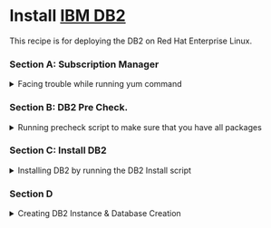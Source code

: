 # Install [IBM DB2](https://www.ibm.com/docs/en/db2/11.1?topic=administration-db2-data-servers)

This recipe is for deploying the DB2 on Red Hat Enterprise Linux.

### Section A: Subscription Manager
<details>
    <summary> Facing trouble while running yum command </summary>

1. You will need to run this command to verify the subscription status.
```bash
subscription-manager status
```
Then
```bash
yum repolist
```
2. If you got an error or result of 0 you will need to run into the following steps to setup your `Subscription`

```bash
subscription-manager attach --auto
```
```bash
subscription-manager remove --all
```
```bash
subscription-manager unregister
```
subscription-manager clean
```bash
yum clean all
```
```bash
rm -rf /var/cache/yum/*
```
```bash
subscription-manager register
```
```bash
subscription-manager attach --auto
```
3. Once this is done, verify the subscription status and checkout the populate the repository.

```bash
subscription-manager status
```
```bash
yum repolist
```
</details>

### Section B: DB2 Pre Check.
<details>
    <summary> Running precheck script to make sure that you have all packages </summary>

1. Copying `DB2 tar file` into your server and extracting it.
```bash
Copy DB2_Svr_11.5_Linux_x86-64.tar to server
tar -xvf DB2_Svr_11.5_Linux_x86-64.tar to server
```
2. Access `DB2_Svr Directory`
```bash
cd /DB2_Svr_11.5_Linux_x86-64/server_dec
ls -la
```
3. Run the script that lists all the missing packages, you will have to permit that script.
```bash
chmod +x ./db2prereqcheck
```
```bash
./db2prereqcheck -i -l 
``` 
   > 💡 **OUTPUT**  
   > Should return without any missing packages.

_OR_

   > **⚠️** **FAILED** 

   > `The db2prereqcheck utility failed to find the following libary file: libstdc++.so.6`

4. Assuming this is the only one missing to fix that you will need to run the following.
```bash
yum install libstdc++.so.6 # Assuming this is the one mentioned on failure message
``` 
Also you will need to run 
```bash
ldconfig -p | grep libpam.so.*
```
   > 💡 **OUTPUT**  
   > Should return with `libpam package` you will have to install as well.

```bash
yum install libpam.so.0 #Assuming this was on your output from the previous command
```
5. Re-run the precheck again to make sure.
```bash
cd /server_dec
./db2prereqcheck -i -l
```
</details>

### Section C: Install DB2
<details>
    <summary> Installing DB2 by running the DB2 Install script </summary>

1. Make sure you at the right directory
```bash
cd /DB2_Svr_11.5_Linux_x86-64/server_dec
```
2. Permit & Run the script.
```bash
chmod +x ./db2_install
./db2_install
```
3. Prompts will show up 
    - License: `YES`
    - Specify one of the DB2 Products: `SERVER`
    - PureScale: `NO`
   > 💡 **OUTPUT**  
   > Should return with `The execution completed successfully` after running `59` Tasks, its ok to see warnings not ~~ERRORS~~.
4. Check the Install
```bash
chmod +x ./db2ls
./db2ls
```
   > 💡 **OUTPUT**  
   > You should see the following 

| Install Path | Level | Install Date | UID |
| --- | --- | --- | --- |
| /opt/ibm/db2/V11.5 | 11.5.0.0 | --/--/---- | 0 -> root |
5. Validation
```bash
ls /usr/local/bin | grep db2  #output 
```
   > 💡 **OUTPUT**  
   > `db2greg` & `db2ls`
```bash
/user/local/bin/db2grep -dump
```
   > 💡 **OUTPUT**  
   > You will see all your installation information

```bash
/opt/ibm/db2/V11.5/bin/db2val
```
   > 💡 **OUTPUT**  
   > You should see that `db2val command is running`, installation file ..../db2/V11.5 was successful & The `db2val command completed successfully`
6. Check log file for errors
```bash
cd /tmp
ls | grep db2val-
```
Copy the output and run this command to debug
```bash
more /tmp/db2val-xxxxx.log # The output you copied above.
```
   > 💡 **OUTPUT**  
   > You should see that all success and no ~~errors~~
</details>

### Section D
<details>
    <summary> Creating DB2 Instance & Database Creation </summary>

1. First we need to make sure if the `userid` exists.
```bash
id db2inst1
``` 
IF NOT
```bash
useradd -m db2inst1
```
```bash
passwd db2inst1 #create a new password & memorize it I used db2inst1 as the password as well.
```
2. Create DB2 Instance
```bash
/opt/ibm/db2/V11.5/instance/db2icrt -u db2inst1 db2inst1
```
   > 💡 **OUTPUT**  
   > You should see 4 Tasks with `The execution completed successfully`
3. Use your `userid` to start your instance.
```bash
su - db2inst1 #login with db2inst1
```
Find the port to connect to
```bash
cat /etc/services | grep db2c_db2inst1 #In my case it is 50000
```
4. Start the DB2 instance.
```bash 
db2start
```
   > 💡 **OUTPUT**  
   > You should see `DB2START processing was successful.`
5. Check for the listen port
```bash
netstat -na | grep 50000 #Assuming that your port was 50000 from the step D.3
```
   > 💡 **OUTPUT**  
   > You should see the record ending on your right side with `LISTEN`
6. Create your first Database using `db2sampl`
```bash
db2sampl -name <DATABASE_NAME>
```
7. Test Connection
```bash
su - db2inst1
```
```sql
db2 connect to <DATABASE_NAME>
```
   > 💡 **OUTPUT**  
        > #### Database Connection Information
 
 | Database server        | = DB2/LINUXX8664 11.5.0.0 |
 | --- | --- | 
 | SQL authorization ID  | = DB2INST1 |
 | Local database alias  | = <DATABASE_NAME> | 

</details>
